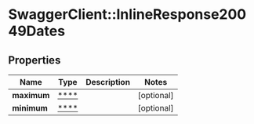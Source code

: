 # SwaggerClient::InlineResponse20049Dates

## Properties
Name | Type | Description | Notes
------------ | ------------- | ------------- | -------------
**maximum** | [****](.md) |  | [optional] 
**minimum** | [****](.md) |  | [optional] 

